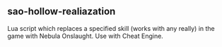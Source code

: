 ## sao-hollow-realiazation

Lua script which replaces a specified skill (works with any really) in the game with Nebula Onslaught.
Use with Cheat Engine.
